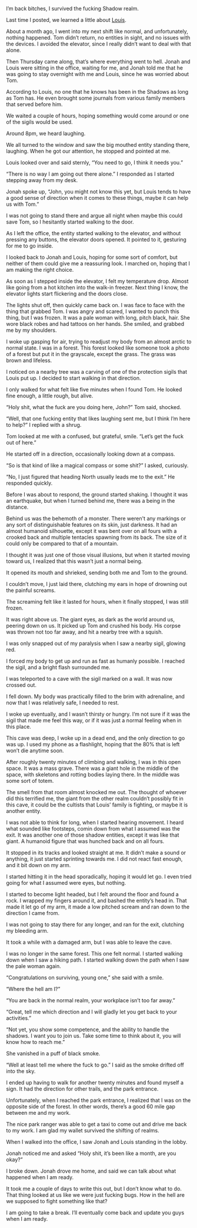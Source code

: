I’m back bitches, I survived the fucking Shadow realm.

Last time I posted, we learned a little about [Louis](https://www.reddit.com/r/nosleep/comments/xlx8wh/night_shift_at_the_data_center_the_security_guard/).

About a month ago, I went into my next shift like normal, and unfortunately, nothing happened. Tom didn’t return, no entities in sight, and no issues with the devices. I avoided the elevator, since I really didn’t want to deal with that alone.

Then Thursday came along, that’s where everything went to hell. Jonah and Louis were sitting in the office, waiting for me, and Jonah told me that he was going to stay overnight with me and Louis, since he was worried about Tom.

According to Louis, no one that he knows has been in the Shadows as long as Tom has. He even brought some journals from various family members that served before him.

We waited a couple of hours, hoping something would come around or one of the sigils would be used.

Around 8pm, we heard laughing.

We all turned to the window and saw the big mouthed entity standing there, laughing. When he got our attention, he stopped and pointed at me.

Louis looked over and said sternly, “You need to go, I think it needs you.”

“There is no way I am going out there alone.” I responded as I started stepping away from my desk.

Jonah spoke up, “John, you might not know this yet, but Louis tends to have a good sense of direction when it comes to these things, maybe it can help us with Tom.”

I was not going to stand there and argue all night when maybe this could save Tom, so I hesitantly started walking to the door.

As I left the office, the entity started walking to the elevator, and without pressing any buttons, the elevator doors opened. It pointed to it, gesturing for me to go inside.

I looked back to Jonah and Louis, hoping for some sort of comfort, but neither of them could give me a reassuring look. I marched on, hoping that I am making the right choice.

As soon as I stepped inside the elevator, I felt my temperature drop. Almost like going from a hot kitchen into the walk-in freezer. Next thing I know, the elevator lights start flickering and the doors close.

The lights shut off, then quickly came back on. I was face to face with the thing that grabbed Tom. I was angry and scared, I wanted to punch this thing, but I was frozen. It was a pale woman with long, pitch black, hair. She wore black robes and had tattoos on her hands. She smiled, and grabbed me by my shoulders. 

I woke up gasping for air, trying to readjust my body from an almost arctic to normal state. I was in a forest. This forest looked like someone took a photo of a forest but put it in the grayscale, except the grass. The grass was brown and lifeless. 

I noticed on a nearby tree was a carving of one of the protection sigils that Louis put up. I decided to start walking in that direction.

I only walked for what felt like five minutes when I found Tom. He looked fine enough, a little rough, but alive.

“Holy shit, what the fuck are you doing here, John?” Tom said, shocked. 

“Well, that one fucking entity that likes laughing sent me, but I think I’m here to help?” I replied with a shrug.

Tom looked at me with a confused, but grateful, smile. “Let’s get the fuck out of here.”

He started off in a direction, occasionally looking down at a compass. 

“So is that kind of like a magical compass or some shit?” I asked, curiously. 

“No, I just figured that heading North usually leads me to the exit.” He responded quickly. 

Before I was about to respond, the ground started shaking. I thought it was an earthquake, but when I turned behind me, there was a being in the distance. 

Behind us was the behemoth of a monster. There weren't any markings or any sort of distinguishable features on its skin, just darkness. It had an almost humanoid silhouette, except it was bent over on all fours with a crooked back and multiple tentacles spawning from its back. The size of it could only be compared to that of a mountain. 

I thought it was just one of those visual illusions, but when it started moving toward us, I realized that this wasn’t just a normal being.

It opened its mouth and shrieked, sending both me and Tom to the ground. 

I couldn’t move, I just laid there, clutching my ears in hope of drowning out the painful screams. 

The screaming felt like it lasted for hours, when it finally stopped, I was still frozen. 

It was right above us. The giant eyes, as dark as the world around us, peering down on us. It picked up Tom and crushed his body. His corpse was thrown not too far away, and hit a nearby tree with a squish. 

I was only snapped out of my paralysis when I saw a nearby sigil, glowing red. 

I forced my body to get up and run as fast as humanly possible. I reached the sigil, and a bright flash surrounded me. 

I was teleported to a cave with the sigil marked on a wall. It was now crossed out. 

I fell down. My body was practically filled to the brim with adrenaline, and now that I was relatively safe, I needed to rest. 

I woke up eventually, and I wasn’t thirsty or hungry. I’m not sure if it was the sigil that made me feel this way, or if it was just a normal feeling when in this place. 

This cave was deep, I woke up in a dead end, and the only direction to go was up. I used my phone as a flashlight, hoping that the 80% that is left won’t die anytime soon. 

After roughly twenty minutes of climbing and walking, I was in this open space. It was a mass grave. There was a giant hole in the middle of the space, with skeletons and rotting bodies laying there. In the middle was some sort of totem. 

The smell from that room almost knocked me out. The thought of whoever did this terrified me, the giant from the other realm couldn’t possibly fit in this cave, it could be the cultists that Louis’ family is fighting, or maybe it is another entity. 

I was not able to think for long, when I started hearing movement. I heard what sounded like footsteps, comin down from what I assumed was the exit. It was another one of those shadow entities, except it was like that giant. A humanoid figure that was hunched back and on all fours. 

It stopped in its tracks and looked straight at me. It didn’t make a sound or anything, it just started sprinting towards me. I did not react fast enough, and it bit down on my arm. 

I started hitting it in the head sporadically, hoping it would let go. I even tried going for what I assumed were eyes, but nothing. 

I started to become light headed, but I felt around the floor and found a rock. I wrapped my fingers around it, and bashed the entity’s head in. That made it let go of my arm, it made a low pitched scream and ran down to the direction I came from. 

I was not going to stay there for any longer, and ran for the exit, clutching my bleeding arm.

It took a while with a damaged arm, but I was able to leave the cave. 

I was no longer in the same forest. This one felt normal. I started walking down when I saw a hiking path. I started walking down the path when I saw the pale woman again. 

“Congratulations on surviving, young one,” she said with a smile.

“Where the hell am I?”

“You are back in the normal realm, your workplace isn’t too far away.”

“Great, tell me which direction and I will gladly let you get back to your activities.”

“Not yet, you show some competence, and the ability to handle the shadows. I want you to join us. Take some time to think about it, you will know how to reach me.” 

She vanished in a puff of black smoke.

“Well at least tell me where the fuck to go.” I said as the smoke drifted off into the sky. 

I ended up having to walk for another twenty minutes and found myself a sign. It had the direction for other trails, and the park entrance. 

Unfortunately, when I reached the park entrance, I realized that I was on the opposite side of the forest. In other words, there’s a good 60 mile gap between me and my work. 

The nice park ranger was able to get a taxi to come out and drive me back to my work. I am glad my wallet survived the shifting of realms. 

When I walked into the office, I saw Jonah and Louis standing in the lobby.

Jonah noticed me and asked “Holy shit, it’s been like a month, are you okay?” 

I broke down. Jonah drove me home, and said we can talk about what happened when I am ready. 

It took me a couple of days to write this out, but I don’t know what to do. That thing looked at us like we were just fucking bugs. How in the hell are we supposed to fight something like that? 

I am going to take a break. I’ll eventually come back and update you guys when I am ready. 
